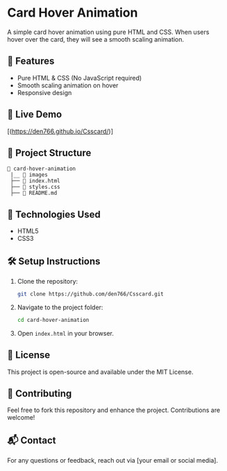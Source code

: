 # Card Hover Animation

A simple card hover animation using pure HTML and CSS. When users hover over the card, they will see a smooth scaling animation.

## 📌 Features

- Pure HTML & CSS (No JavaScript required)
- Smooth scaling animation on hover
- Responsive design

## 🚀 Live Demo

[(https://den766.github.io/Csscard/)]

## 📁 Project Structure

```
📂 card-hover-animation
 |__ 📂 images
 ├── 📄 index.html
 ├── 📄 styles.css
 ├── 📄 README.md
```

## 🎨 Technologies Used

- HTML5
- CSS3

## 🛠 Setup Instructions

1. Clone the repository:
   ```sh
   git clone https://github.com/den766/Csscard.git
   ```
2. Navigate to the project folder:
   ```sh
   cd card-hover-animation
   ```
3. Open `index.html` in your browser.


## 📜 License

This project is open-source and available under the MIT License.

## 🤝 Contributing

Feel free to fork this repository and enhance the project. Contributions are welcome!

## 📬 Contact

For any questions or feedback, reach out via [your email or social media].

